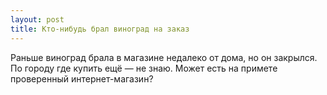 ```yaml
---
layout: post 
title: Кто-нибудь брал виноград на заказ 
--- 
```

Раньше виноград брала в магазине недалеко от дома, но он закрылся. По городу где купить ещё — не знаю. Может есть на примете проверенный интернет-магазин?